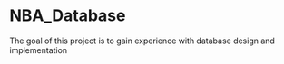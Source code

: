 # NBA_Database


The goal of this project is to gain experience with database design and implementation
